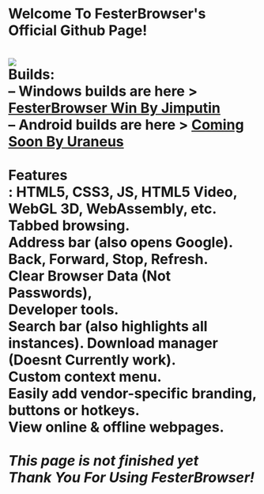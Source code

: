 <h1>Welcome To FesterBrowser's Official Github Page!<h1>
<img src="https://image.jimcdn.com/app/cms/image/transf/dimension=300x10000:format=png/path/s794d6cfdb8536537/image/iba1b4c3c7394cc2a/version/1701467466/image.png" style="max-width: 100%;"><br />
Builds:<br />            
– Windows builds are here > <a href="https://github.com/Jimputinfn/FesterBrowser/releases/tag/FesterBrowser2.3">FesterBrowser Win By Jimputin</a><br />
– Android builds are here > <a href="https://github.com/Jimputinfn/FesterBrowser/releases/tag/FesterBrowser2.3">Coming Soon By Uraneus</a>
<br />
  <br />
 Features<br />: HTML5, CSS3, JS, HTML5 Video, WebGL 3D, WebAssembly, etc.<br /> Tabbed browsing.<br /> Address bar (also opens Google).<br /> Back, Forward, Stop, Refresh.<br /> Clear Browser Data (Not Passwords),<br /> Developer tools.<br /> Search bar (also highlights all instances). Download manager (Doesnt Currently work).<br /> Custom context menu.<br /> Easily add vendor-specific branding, buttons or hotkeys.<br /> View online & offline webpages. 
<br />   
<br />   
<em>This page is not finished yet</em><br />   
<em>Thank You For Using FesterBrowser!</em>
